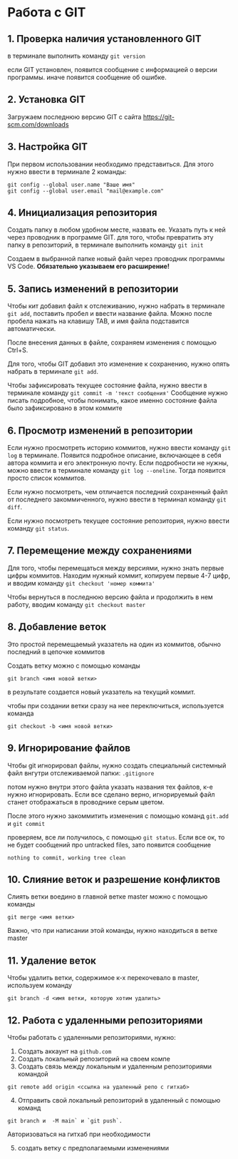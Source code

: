 # Работа с GIT

## 1. Проверка наличия установленного GIT

в терминале выполнить команду `git version`

если GIT установлен, появится сообщение с информацией о версии программы. иначе появится сообщение об ошибке.

## 2. Установка GIT
Загружаем последнюю версию GIT  с сайта https://git-scm.com/downloads

## 3. Настройка GIT
При первом использовании необходимо представиться. Для этого нужно ввести в терминале 2 команды: 
```
git config --global user.name "Ваше имя"
git config --global user.email "mail@example.com"
```

## 4. Инициализация репозитория
Создать папку в любом удобном месте, назвать ее. Указать путь к ней через проводник в программе GIT. для того, чтобы превратить эту папку в репозиторий, в терминале выполнить команду `git init`

Создаем в выбранной папке новый файл через проводник программы VS Code. **Обязательно указываем его расширение!**

## 5. Запись изменений в репозитории

Чтобы кит добавил файл к отслеживанию, нужно набрать в терминале `git add`, поставить пробел и ввести название файла. Можно после пробела нажать на клавишу TAB, и имя файла подставится автоматически.

После внесения данных в файле, сохраняем изменения с помощью Ctrl+S.

Для того, чтобы GIT добавил это изменение к сохранению, нужно опять набрать в терминале `git add`. 

Чтобы зафиксировать текущее состояние файла, нужно ввести в терминале команду `git commit -m 'текст сообщения'`
Сообщение нужно писать подробное, чтобы понимать, какое именно состояние файла было зафиксировано в этом коммите

## 6. Просмотр изменений в репозитории
Если нужно просмотреть историю коммитов, нужно ввести команду `git log` в терминале. Появится подробное описание, включающее в себя автора коммита и его электронную почту.
Если подробности не нужны, можно ввести в терминале команду `git log --oneline`. Тогда появится просто список коммитов.

Если нужно посмотреть, чем отличается последний сохраненный файл от последнего закоммиченного, нужно ввести в терминал команду `git diff`.

Если нужно посмотреть текущее состояние репозитория, нужно ввести команду `git status`. 

## 7. Перемещение между сохранениями
Для того, чтобы перемещаться между версиями, нужно знать первые цифры коммитов. Находим нужный коммит, копируем первые 4-7 цифр, и вводим команду `git checkout 'номер коммита'`

Чтобы вернуться в последнюю версию файла и продолжить в нем работу, вводим команду `git checkout master`

## 8. Добавление веток

Это простой перемещаемый указатель на один из коммитов, обычно последний в цепочке коммитов

Создать ветку можно с помощью команды 
```
git branch <имя новой ветки>
```
в результате создается новый указатель на текущий коммит.

чтобы при создании ветки сразу на нее переключиться, используется команда

```
git checkout -b <имя новой ветки>
```

## 9. Игнорирование файлов

Чтобы git игнорировал файлы, нужно создать специальный системный файл внгутри отслеживаемой папки: `.gitignore`

потом нужно внутри этого файла указать названия тех файлов, к-е нужно игнорировать. Если все сделано верно, игнорируемый файл станет отображаться в проводнике серым цветом.

После этого нужно закоммитить изменения с помощью команд `git.add` и `git commit`

проверяем, все ли получилось, с помощью `git status`. Если все ок, то не будет сообщений про untracked files, зато появится сообщение 
```
nothing to commit, working tree clean
```

## 10. Слияние веток и разрешение конфликтов

Слиять ветки воедино в главной ветке master можно с помощью команды 

```
git merge <имя ветки>
```
Важно, что при написании этой команды, нужно находиться в ветке master


## 11. Удаление веток

Чтобы удалить ветки, содержимое к-х перекочевало в master, используем команду 
```
git branch -d <имя ветки, которую хотим удалить>
```

## 12. Работа с удаленными репозиториями

Чтобы работать с удаленными репозиториями, нужно:

1. Создать аккаунт на `github.com`
2. Создать локальный репозиторий на своем компе
3. Создать связь между локальным и удаленным репозиториями командой 
```
git remote add origin <ссылка на удаленный репо с гитхаб>
```
4. Отправить свой локальный репозиторий в удаленный с помощью команд 
```
git branch и  -M main` и `git push`.
```
Авторизоваться на гитхаб при необходимости

5. создать ветку с предполагаемыми изменениями